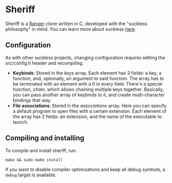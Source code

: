 # Sheriff

Sheriff is a [Ranger](https://ranger.github.io/) clone written in C, developed
with the "suckless philosophy" in mind.
You can learn more about suckless [here](https://suckless.org/).

## Configuration

As with other suckless projects, changing configuration requires editing the
src/config.h header and recompiling.

* **Keybinds**: Stored in the *keys* array. Each element has 3 fields: a key, a
  function, and, optionally, an argument to said function.  The array has to be
  terminated with an element with a 0 in every field.
  There's a special function, *chain*, which allows chaining multiple keys
  together. Basically, you can pass another array of keybinds to it, and create
  multi-character bindings that way.
* **File associations**: Stored in the *associations* array. Here you can
  specify a default program to open files with a certain extension. Each element
  of the array has 2 fields: an extension, and the name of the executable to
  launch.

## Compiling and installing

To compile and install sheriff, run:
```
make && sudo make install
```

If you want to disable compiler optimizations and keep all debug symbols, a
`debug` target is available.

